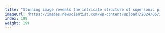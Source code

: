 ```yaml
---
title: "Stunning image reveals the intricate structure of supersonic plasma"
imageUrl: "https://images.newscientist.com/wp-content/uploads/2024/05/31154525/SEI_206674787.jpg?width=788"
index: 199
weight: 199
---
```

